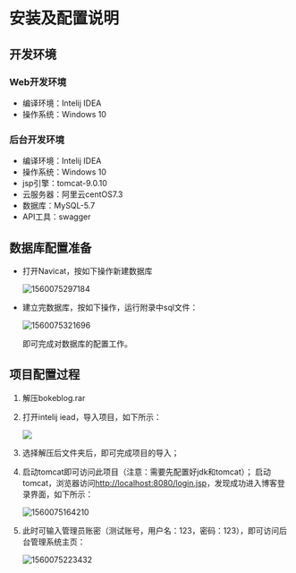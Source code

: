 # 安装及配置说明

## 开发环境

### Web开发环境

* 编译环境：Intelij IDEA
* 操作系统：Windows 10

### 后台开发环境

- 编译环境：Intelij IDEA
- 操作系统：Windows 10
- jsp引擎：tomcat-9.0.10
- 云服务器：阿里云centOS7.3
- 数据库：MySQL-5.7
- API工具：swagger

## 数据库配置准备

* 打开Navicat，按如下操作新建数据库

  ![1560075297184](C:\Users\Administrator\AppData\Roaming\Typora\typora-user-images\1560075297184.png)

* 建立完数据库，按如下操作，运行附录中sql文件：

  ![1560075321696](C:\Users\Administrator\AppData\Roaming\Typora\typora-user-images\1560075321696.png)

  即可完成对数据库的配置工作。

## 项目配置过程

1. 解压bokeblog.rar

2. 打开intelij iead，导入项目，如下所示：

   ![](C:\Users\Administrator\Desktop\微信截图_20190609181016.png)

3. 选择解压后文件夹后，即可完成项目的导入；

4. 启动tomcat即可访问此项目（注意：需要先配置好jdk和tomcat）；
   启动tomcat，浏览器访问<http://localhost:8080/login.jsp>，发现成功进入博客登录界面，如下所示：

   ![1560075164210](C:\Users\Administrator\AppData\Roaming\Typora\typora-user-images\1560075164210.png)

5. 此时可输入管理员账密（测试账号，用户名：123，密码：123），即可访问后台管理系统主页：

   ![1560075223432](C:\Users\Administrator\AppData\Roaming\Typora\typora-user-images\1560075223432.png)

   



